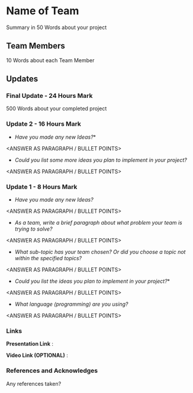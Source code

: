 # Name of Team

Summary in 50 Words about your project

## Team Members

10 Words about each Team Member

## Updates

### Final Update - 24 Hours Mark

500 Words about your completed project


### Update 2 - 16 Hours Mark
* *Have you made any new Ideas?**

<ANSWER AS PARAGRAPH / BULLET POINTS>

* *Could you list some more ideas you plan to implement in your project?*

<ANSWER AS PARAGRAPH / BULLET POINTS>


### Update 1 - 8 Hours Mark
* *Have you made any new Ideas?*

<ANSWER AS PARAGRAPH / BULLET POINTS>

* *As a team, write a brief paragraph about what problem your team is trying to solve?*

<ANSWER AS PARAGRAPH / BULLET POINTS>

* *What sub-topic has your team chosen? Or did you choose a topic not within the specified topics?*

<ANSWER AS PARAGRAPH / BULLET POINTS>

* *Could you list the ideas you plan to implement in your project?**

<ANSWER AS PARAGRAPH / BULLET POINTS>

* *What language (programming) are you using?*

<ANSWER AS PARAGRAPH / BULLET POINTS>

### Links

**Presentation Link** : 

**Video Link (OPTIONAL)** :

### References and Acknowledges

Any references taken?
